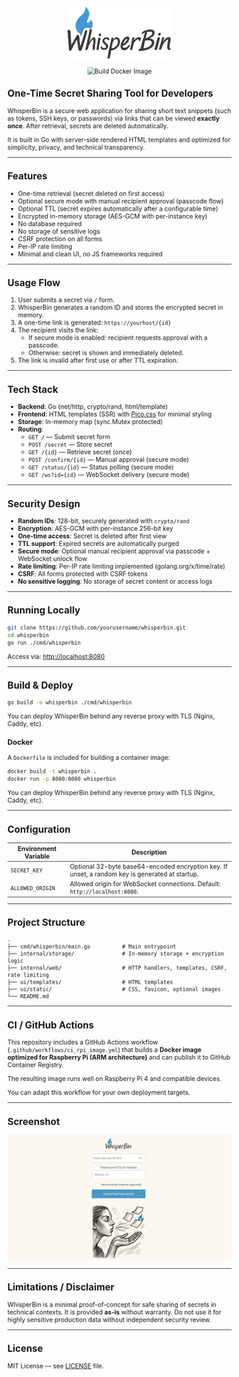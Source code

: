 

<p align="center">
  <img src="ui/static/title.png" alt="WhisperBin Banner" style="height:120px; max-width:100%;">
</p>

<p align="center">
  <img src="https://github.com/hkanthak/whisperbin/actions/workflows/ci_rpi_image.yml/badge.svg" alt="Build Docker Image">
</p>

## One-Time Secret Sharing Tool for Developers

WhisperBin is a secure web application for sharing short text snippets (such as tokens, SSH keys, or passwords) via links that can be viewed **exactly once**. After retrieval, secrets are deleted automatically.

It is built in Go with server-side rendered HTML templates and optimized for simplicity, privacy, and technical transparency.

---

## Features

- One-time retrieval (secret deleted on first access)
- Optional secure mode with manual recipient approval (passcode flow)
- Optional TTL (secret expires automatically after a configurable time)
- Encrypted in-memory storage (AES-GCM with per-instance key)
- No database required
- No storage of sensitive logs
- CSRF protection on all forms
- Per-IP rate limiting
- Minimal and clean UI, no JS frameworks required

---

## Usage Flow

1. User submits a secret via `/` form.
2. WhisperBin generates a random ID and stores the encrypted secret in memory.
3. A one-time link is generated: `https://yourhost/{id}`
4. The recipient visits the link:
   - If secure mode is enabled: recipient requests approval with a passcode.
   - Otherwise: secret is shown and immediately deleted.
5. The link is invalid after first use or after TTL expiration.

---

## Tech Stack

- **Backend**: Go (net/http, crypto/rand, html/template)
- **Frontend**: HTML templates (SSR) with [Pico.css](https://picocss.com/) for minimal styling
- **Storage**: In-memory map (sync.Mutex protected)
- **Routing**:
  - `GET /` — Submit secret form
  - `POST /secret` — Store secret
  - `GET /{id}` — Retrieve secret (once)
  - `POST /confirm/{id}` — Manual approval (secure mode)
  - `GET /status/{id}` — Status polling (secure mode)
  - `GET /ws?id={id}` — WebSocket delivery (secure mode)

---

## Security Design

- **Random IDs**: 128-bit, securely generated with `crypto/rand`
- **Encryption**: AES-GCM with per-instance 256-bit key
- **One-time access**: Secret is deleted after first view
- **TTL support**: Expired secrets are automatically purged
- **Secure mode**: Optional manual recipient approval via passcode + WebSocket unlock flow
- **Rate limiting**: Per-IP rate limiting implemented (golang.org/x/time/rate)
- **CSRF**: All forms protected with CSRF tokens
- **No sensitive logging**: No storage of secret content or access logs

---

## Running Locally

```bash
git clone https://github.com/yourusername/whisperbin.git
cd whisperbin
go run ./cmd/whisperbin
```

Access via: [http://localhost:8080](http://localhost:8080)

---

## Build & Deploy

```bash
go build -o whisperbin ./cmd/whisperbin
```

You can deploy WhisperBin behind any reverse proxy with TLS (Nginx, Caddy, etc).

### Docker

A `Dockerfile` is included for building a container image:

```bash
docker build -t whisperbin .
docker run -p 8080:8080 whisperbin
```

You can deploy WhisperBin behind any reverse proxy with TLS (Nginx, Caddy, etc).

---

## Configuration

| Environment Variable | Description                                                                                     |
| -------------------- | ----------------------------------------------------------------------------------------------- |
| `SECRET_KEY`         | Optional 32-byte base64-encoded encryption key. If unset, a random key is generated at startup. |
| `ALLOWED_ORIGIN`     | Allowed origin for WebSocket connections. Default: `http://localhost:8080`.                     |

---

## Project Structure

```
.
├── cmd/whisperbin/main.go          # Main entrypoint
├── internal/storage/               # In-memory storage + encryption logic
├── internal/web/                   # HTTP handlers, templates, CSRF, rate limiting
├── ui/templates/                   # HTML templates
├── ui/static/                      # CSS, favicon, optional images
└── README.md
```

---

## CI / GitHub Actions

This repository includes a GitHub Actions workflow (`.github/workflows/ci_rpi_image.yml`) that builds a **Docker image optimized for Raspberry Pi (ARM architecture)** and can publish it to GitHub Container Registry.

The resulting image runs well on Raspberry Pi 4 and compatible devices.

You can adapt this workflow for your own deployment targets.

---

## Screenshot

![WhisperBin Screenshot](ui/static/screenshot.png)

---

## Limitations / Disclaimer

WhisperBin is a minimal proof-of-concept for safe sharing of secrets in technical contexts. It is provided **as-is** without warranty. Do not use it for highly sensitive production data without independent security review.

---

## License

MIT License — see [LICENSE](LICENSE) file.
